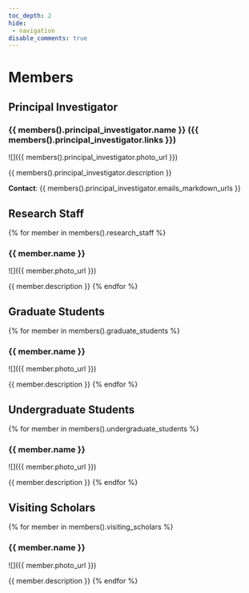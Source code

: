 ```yaml
---
toc_depth: 2
hide:
 - navigation
disable_comments: true
---
```


# Members

## Principal Investigator

### {{ members().principal_investigator.name }} ({{ members().principal_investigator.links }})

![]({{ members().principal_investigator.photo_url }})

{{ members().principal_investigator.description }}

**Contact**: {{ members().principal_investigator.emails_markdown_urls }}

## Research Staff

{% for member in members().research_staff %}
### {{ member.name }}

![]({{ member.photo_url }})

{{ member.description }}
{% endfor %}

## Graduate Students

{% for member in members().graduate_students %}
### {{ member.name }}

![]({{ member.photo_url }})

{{ member.description }}
{% endfor %}

## Undergraduate Students

{% for member in members().undergraduate_students %}

### {{ member.name }}

![]({{ member.photo_url }})

{{ member.description }}
{% endfor %}

## Visiting Scholars

{% for member in members().visiting_scholars %}
### {{ member.name }}

![]({{ member.photo_url }})

{{ member.description }}
{% endfor %}
